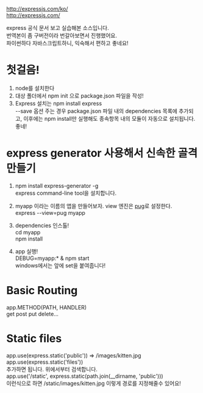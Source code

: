 http://expressjs.com/ko/  
http://expressjs.com/  

express 공식 문서 보고 실습해본 소스입니다.  
번역본이 좀 구버전이라 번갈아보면서 진행했어요.  
파이썬하다 자바스크립트하니, 익숙해서 편하고 좋네요!  

# 첫걸음!
1. node를 설치한다  
2. 대상 폴더에서 npm init 으로 package.json 파일을 작성!  
3. Express 설치는 npm install express  
--save 옵션 주는 경우 package.json 파일 내의 dependencies 목록에 추가되고, 이후에는 npm install만 실행해도 종속항목 내의 모듈이 자동으로 설치됩니다. 좋네!  

# express generator 사용해서 신속한 골격 만들기  
1. npm install express-generator -g  
express command-line tool을 설치합니다.  

2. myapp 이라는 이름의 앱을 만들어보자. view 엔진은 [pug](https://pugjs.org)로 설정한다.  
express --view=pug myapp  

3. dependencies 인스톨!  
cd myapp  
npm install  

4. app 실행!  
DEBUG=myapp:* & npm start  
windows에서는 앞에 set을 붙여줍니다!  

# Basic Routing
app.METHOD(PATH, HANDLER)  
get post put delete...  

# Static files  
app.use(express.static('public')) 
=> /images/kitten.jpg  
app.use(express.static('files'))  
추가하면 됩니다. 위에서부터 검색합니다.  
app.use('/static', express.static(path.join(__dirname, 'public')))  
이런식으로 하면 /static/images/kitten.jpg 이렇게 경로를 지정해줄수 있어요!  






